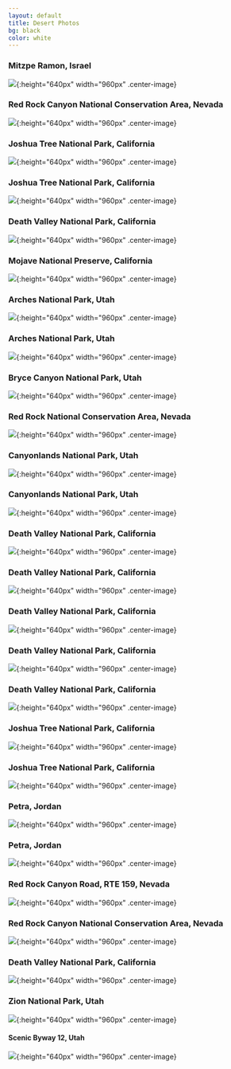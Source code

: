 ```yaml
---
layout: default
title: Desert Photos
bg: black
color: white
---
```


<meta property="og:image" content="https://lh3.googleusercontent.com/c6658hFl9yvvi9pt7N9Fm1dnw9oCirCwR0qeobBAbRHFdIOHG4PmGPl1avz1BLf7Ku0ZtTmPxvTEq0SAO-RKG3_aeHbcT2QSs21gPlF_LzQVMYXKxDpzN_VFkAk8-8Py_gJ0BrU_uXs=w2400" />

### Mitzpe Ramon, Israel
![](https://lh3.googleusercontent.com/fiCy5z3IzESWxkpcRYl777y5jqb7u06jlcQfbQNIru0EjLPjlEPj9FrM4RziPjXQvjL52fnSyQpIKqB7MR9LG7dCTTDFqVaV2f5uWnlkG0l0CUmHGZy84j7EapWqIJKT476ALrh13VI=w2400){:height="640px" width="960px" .center-image}

### Red Rock Canyon National Conservation Area, Nevada
![](https://lh3.googleusercontent.com/WNoRVK3AJcSueVF61YyJWTP0A7xYhulmoQcQPLeYikCIS2tQ1T6huwGrn-Z2uj5yCMfxaTHhybWDJBv2XmpgSoUYHKUznCuUAkOmGwcHX8pIAp4Vz6VYX7MFxoPj9wqIsiHwNJHgTIk=w1920-h1080){:height="640px" width="960px" .center-image}

### Joshua Tree National Park, California
![](https://lh3.googleusercontent.com/rksqOAjduQ-5AyakBPxtRpJvIJpb-cOVvL2BPvZi8_vBd71APTbwJVemRVy5JPDg27c9dWJxCpZUN2S2AS5WsqYUEOSN_TvuE43DV7rmWIGP6OuoHBbzY9WmcLRussuDCvFTKKOg7DM=w2400){:height="640px" width="960px" .center-image}

### Joshua Tree National Park, California
![](https://lh3.googleusercontent.com/mDP11l1RF1ZX9eyx6RPbr7uB7seP85JVKVkbiqcjBRgurcRZy18Rx0G9szLHW7ewp4S9NpfPHQAdZhGJzO7Vn8EMsMZPZgGRe3K3Ym77hCwZRAP_-iVoMj7nATPe3d5n1uqCzmt6nmk=w2400){:height="640px" width="960px" .center-image}

### Death Valley National Park, California
![](https://lh3.googleusercontent.com/mmXR8wXXpDevqp-GZeAOQI3RVTnB80kXAdZymMIRrOJPTQQNJ0P-9QH1KteCWbq4nAr0LvNHl46YTlCOmKaoJsvCkUfdW-F2ci4Yg7S5hHKIYyuU-KYSlxrM6fXFdmvOSoFXi-bFWYg=w2400){:height="640px" width="960px" .center-image}

### Mojave National Preserve, California
![](https://lh3.googleusercontent.com/ASmGbofr54Em_5jqCZ0LHqMAJAp_yrKWGbiHPBVcCFCKca4DpgS427ilQWMnylqdCUniox0MpqcQd_4MCgo-_qR0gZ_ioR1L7el2PWGqdoU8YzLWHe36wy7dKAGr7u5NpWnRJ6ZKq1I=w1920-h1080){:height="640px" width="960px" .center-image}

### Arches National Park, Utah
![](https://lh3.googleusercontent.com/Ab6KcQXD2-6Qg6X3nrLKwgzKwPInqbip1MJRWSIgAqXwaJ7YE5vtMY9wdIKBqPlOre8BLKqpqUuMIkOG4sHvKJFFGuOHlK1FE9ULjpfdtEsP_3pmfYfh7VVAeA2wX4Sq9s6C2D2W-W8=w2400){:height="640px" width="960px" .center-image}

### Arches National Park, Utah
![](https://lh3.googleusercontent.com/dz3k_wADiWQOujYyseR5t3JJcr6EHa4KzRTYmIIa-XlX4lXqp1LHF15aPG7SuV7e9DiY0lh1UPlQoHu9smgP3szFO-QvaWemLsucSmuqdDmxIsLJT1VXMtHAKhlerL3vy94VFdQdjDo=w2400){:height="640px" width="960px" .center-image}

### Bryce Canyon National Park, Utah
![](https://lh3.googleusercontent.com/wHZUX8fbGQxaqnpZ5WPbghYOaK4AZ-Q5lVMYmYX9VfzYn1hlAVn_QnuFoeFVjBHKQjgOb4t04HkmTN5X7_TebFfVBLnr92EFfN-c_T45G4r1hecrjyM0hQtJyzSdSX5K_UfevKJzRgI=w2400){:height="640px" width="960px" .center-image}

### Red Rock National Conservation Area, Nevada
![](https://lh3.googleusercontent.com/IRlPiA7WYqsTgytc0o1DE2C42XD6ZChcASu1zeF3T2672rR2N17h3S4T1FeT-20mCx8BDKndQPdKEAX2nsx4HSx1anKQw7RyU3BmXSu5pnhtpwwT6gf9ToQWALX4vxQHTstRNz5tgcQ=w1920-h1080){:height="640px" width="960px" .center-image}

### Canyonlands National Park, Utah
![](https://lh3.googleusercontent.com/5in8eINmAlBAIE1sKfTMy_41bZyPK-OI0KOx967VT5NW25RWlS4uqFXXtgAHlYOG5AfKCKrjGnP3CLWHWqw9aKKZTkJwywrgzCKmm9xWR0xQAubPxDdiJ1mX5hCP1dyOxQWKfivXPbQ=w2400){:height="640px" width="960px" .center-image}

### Canyonlands National Park, Utah
![](https://lh3.googleusercontent.com/Cs6BQCIcTMr3R7zvDrzLZUGWtxCpQbwlB0enziCdhtGphwlDWdJAYWuAxb1EZRfuhs5nPD2uqhncDg48oRV6hDQE02kcBm8ZqVJgzaFwErJm0U0prPGCRRodbDP5j8rTpC6K_NMXX-k=w2400){:height="640px" width="960px" .center-image}

### Death Valley National Park, California
![](https://lh3.googleusercontent.com/9nNSZUyBshQfIBuZTY2u_o2bRrztbJ8e7OHCN8cuYh3NqGLZwe-umUcQratRLi8NPqntJAWM07J5JF2f8RK2zrov9ARZbuQDpOYYIseM4dI4U5_F48gUWWZnttiEzFdN9FkWAE4c9cE=w2400){:height="640px" width="960px" .center-image}

### Death Valley National Park, California
![](https://lh3.googleusercontent.com/NC4vHgYAKY5nDaMi16rTGUdObJZNghcrcf70g6tN_3fTivcE0zK-uxia-VQqUL4fNEcKFzJmdjP6WZfCHNzubkLafZJp33pccQIEhMJWuLZ5OnIDokCUQQefWAe3pYkehlznXInUGAo=w2400){:height="640px" width="960px" .center-image}

### Death Valley National Park, California
![](https://lh3.googleusercontent.com/VO1FckapUOBIAqdne17aPdYcrCZ_fead6LFJ3esNqY5_bqZMVBQlc4GIKx3kxgxxxNAKLpStA6_TkQVey4tue6g_FuVNRzHS87Xy7U0elHCZLVKbHbsOevrs4DbU4b7YJ5cTNWxWAPA=w2400){:height="640px" width="960px" .center-image}

### Death Valley National Park, California
![](https://lh3.googleusercontent.com/ZLdgzm8vjFx5yxVuD9HO_yulQ2crHgkjOkxaPys9CSJ0cUv992Gia21h4FL_zVaI1nleQQTkoY-a16XymmBpr7Boo2WgHXgCDNz-fG33EwBnF3hGctDP4ECF6ABJdgeajxfHpT2d1LU=w2400){:height="640px" width="960px" .center-image}

### Death Valley National Park, California
![](https://lh3.googleusercontent.com/k3k2tnv56CiN5K7Pa8ySYkNwxLNe0-lv2jLSqeAWv6LNniANk3z627Dt8iI1zUdauQnFnfK6b3lMw0D3nyqlG5yJGRdwRH2-ffaM_PSwWB9FbBWtTrEyhf1pzHk3d_APB1SKZDAp4MQ=w2400){:height="640px" width="960px" .center-image}

### Joshua Tree National Park, California
![](https://lh3.googleusercontent.com/5_30ikHY1KXHT7U_ZJcEfF2r2rlwrxS7jrwNfsMcNF9CBFUkXfFuFKdiVpuNbu2Ve8kN_2z3VJd3mLhi5ob1jFZzp-lH53TfIg_aEztTfiXGgYTVrjkvPulHZT85C-Kn4OASGA9xqIU=w2400){:height="640px" width="960px" .center-image}

### Joshua Tree National Park, California
![](https://lh3.googleusercontent.com/KJkUq4LMD6dGmyiENefel4IbUb1jObDpUSj1wpE31un-Rk7nFSJ24J2sS4z6oWq6uShX78PXhKWPkCvktuJ7uZbIJ1jMUW6KcB3i9UhfLn8slVZ9A2n2vnF8BACv59izW4H48qUJ1yE=w2400){:height="640px" width="960px" .center-image}

### Petra, Jordan
![](https://lh3.googleusercontent.com/kcitvGh5uBH6P2yDbndWBYHLotxbh0-B_qeCXORiYY0TFMlSg9K18dbPV7WIBHjGwTRICDhQgJ3N17DKpFxrOvG1n0eSWGqrMtafet_-RprrZ8n8Lt2lJ3dicD5SGMm2xcNaYXd2NAE=w2400){:height="640px" width="960px" .center-image}

### Petra, Jordan
![](https://lh3.googleusercontent.com/O8NzZ2x53WxcZv23yHS6Jes9Y_MF1D2MNUkNWzhUIjEYXSSYHPplD7pmKzxIqsVkOMdRGiMa1b1b7QL2j7na0y2sf0x1XbZDQ4hq37eFei3-DZXbJgT1tTdP1fC4iIGz_PlQ4m9QOBU=w2400){:height="640px" width="960px" .center-image}

### Red Rock Canyon Road, RTE 159, Nevada
![](https://lh3.googleusercontent.com/VCAx4rxIR9UBMuIWVQ1Yip8ItR9vqWXlYHC9b_bpEKOHEALTKaet6Z452ObBg9KP1Z707EcAiry2PPcR-vqpPewOgr9TH1yG2PTxI6qWo1ndkvwZCMpa8DdT1dsZMeLnRm7tlu8zPTA=w1920-h1080){:height="640px" width="960px" .center-image}

### Red Rock Canyon National Conservation Area, Nevada
![](https://lh3.googleusercontent.com/bAiuy_-a3nSqlwMcqyb7ETdphDjKpXidJS0OT2ETVPjmXkCkh7oLRM2vl8AQuuNkPXlBf9Qy8NXy-RssMlRfGbzTeuuDAUcxOzLYyxAwVhwjzoScLxWgE4DWiuYP1ioYngoBKobv0nc=w1920-h1080){:height="640px" width="960px" .center-image}

### Death Valley National Park, California
![](https://lh3.googleusercontent.com/c6658hFl9yvvi9pt7N9Fm1dnw9oCirCwR0qeobBAbRHFdIOHG4PmGPl1avz1BLf7Ku0ZtTmPxvTEq0SAO-RKG3_aeHbcT2QSs21gPlF_LzQVMYXKxDpzN_VFkAk8-8Py_gJ0BrU_uXs=w2400){:height="640px" width="960px" .center-image}

### Zion National Park, Utah
![](https://lh3.googleusercontent.com/q0giABa3KjuqrIdun_hv3FgYSiIyWmHv3Ak0qSMhIZoaF2WEMIkGTLaZ1GLep64qqRyVjhl9jZPIayP3vBiH98s8exmv1GcgMq62v90DDDKFJeSMfDwSUQfdXJ0lWiYRSJeibRhHHLI=w2400){:height="640px" width="960px" .center-image}

#### Scenic Byway 12, Utah
![](https://lh3.googleusercontent.com/RaXcTxsB5vklncHpHvLYV66jGRRkYsHQTHd20VIJVCrj2mzQKd4EnGfMlpuCXqELMKw5rnTYi7qlER-4dMhZhlHlcovjkPnJfOmey1NTCKpXyZ56eBH_0HisvmJiFbp14omUsCxXbL0=w2400){:height="640px" width="960px" .center-image}
